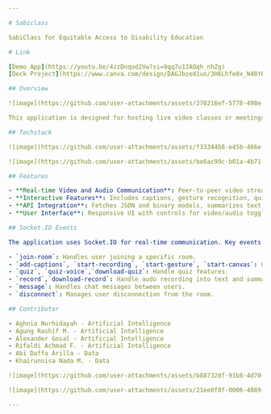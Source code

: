 ```yaml
---

# Sabiclass

SabiClass for Equitable Access to Disability Education

# Link 

[Demo App](https://youtu.be/4zzDnqod2Vw?si=9qq7u1JAQqh_nhZg)
[Deck Project](https://www.canva.com/design/DAGJbzed1uo/3H6Lhfe0x_N48YHrB1eDrA/edit?utm_content=DAGJbzed1uo&utm_campaign=designshare&utm_medium=link2&utm_source=sharebutton)

## Overview

![image](https://github.com/user-attachments/assets/270216ef-5778-498e-bacd-fd6e529ccfbd)

This application is designed for hosting live video classes or meetings with two participants. It utilizes WebRTC for peer-to-peer video/audio communication, Socket.IO for real-time messaging and events, and integrates various APIs for additional functionalities such as, speech-to-text, text-to-speech, text summarization, hand landmark, and sign language recognition.

## Techstack

![image](https://github.com/user-attachments/assets/f33344b8-e45b-466e-a6e3-e15f320d8118)

![image](https://github.com/user-attachments/assets/be6ac99c-b01a-4b71-aae5-81c497524a13)

## Features

- **Real-time Video and Audio Communication**: Peer-to-peer video streaming using WebRTC and PeerJS.
- **Interactive Features**: Includes captions, gesture recognition, quizzes, and text-to-speech/speech-to-text.
- **API Integration**: Fetches JSON and binary models, summarizes text, and obtains speech tokens.
- **User Interface**: Responsive UI with controls for video/audio toggling, messaging, and interactive options.

## Socket.IO Events

The application uses Socket.IO for real-time communication. Key events include:

- `join-room`: Handles user joining a specific room.
- `add-captions`, `start-recording`, `start-gesture`, `start-canvas`: Controls interactive features.
- `quiz`, `quiz-voice`,`download-quiz`: Handle quiz features.
- `record`,`download-record`: Handle audo recording into text and summarize.
- `message`: Handles chat messages between users.
- `disconnect`: Manages user disconnection from the room.

## Contributor

- Aghnia Nurhidayah - Artificial Intelligence
- Agung Rashif M. - Artificial Intelligence
- Alexander Gosal - Artificial Intelligence
- Rifaldi Achmad F. - Artificial Intelligence
- Abi Daffa Arilla - Data
- Khairunnisa Nada M. - Data

![image](https://github.com/user-attachments/assets/b887328f-91b8-4d70-acbd-c633a6a0fe98)

![image](https://github.com/user-attachments/assets/21ee0f8f-0006-4089-bfd1-bab835696a31)

---
```

